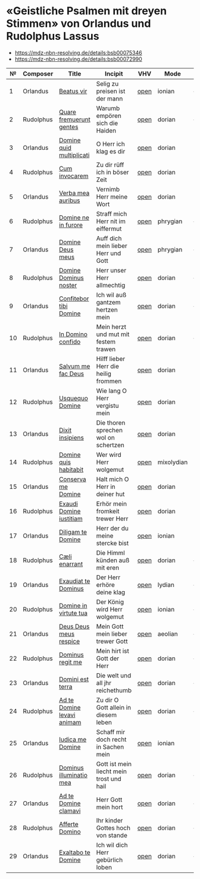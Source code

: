 # «Geistliche Psalmen mit dreyen Stimmen» von Orlandus und Rudolphus Lassus

* https://mdz-nbn-resolving.de/details:bsb00075346
* https://mdz-nbn-resolving.de/details:bsb00072990

| №  | Composer  | Title                                                                | Incipit                                  | VHV                                                                                                                                                                  | Mode       | T | Finalis | Clefs      |
|----|-----------|----------------------------------------------------------------------|------------------------------------------|----------------------------------------------------------------------------------------------------------------------------------------------------------------------|------------|---|---------|------------|
| 1  | Orlandus  | [Beatus vir](kern/01-beatus-vir.krn)                                 | Selig zu preisen ist der mann            | [open](https://verovio.humdrum.org/?file=https://raw.githubusercontent.com/WolfgangDrescher/lassus-geistliche-psalmen/master/kern/01-beatus-vir.krn)                 | ionian     | – | c       | G2, C2, C3 |
| 2  | Rudolphus | [Quare fremuerunt gentes](kern/02-quare-fremuerunt-gentes.krn)       | Warumb empören sich die Haiden           | [open](https://verovio.humdrum.org/?file=https://raw.githubusercontent.com/WolfgangDrescher/lassus-geistliche-psalmen/master/kern/02-quare-fremuerunt-gentes.krn)    | dorian     | – | d       | G2, C2, C3 |
| 3  | Orlandus  | [Domine quid multiplicati](kern/03-domine-quid-multiplicati.krn)     | O Herr ich klag es dir                   | [open](https://verovio.humdrum.org/?file=https://raw.githubusercontent.com/WolfgangDrescher/lassus-geistliche-psalmen/master/kern/03-domine-quid-multiplicati.krn)   | dorian     | ♭ | g       | G2, C1, C3 |
| 4  | Rudolphus | [Cum invocarem](kern/04-cum-invocarem.krn)                           | Zu dir rüff ich in böser Zeit            | [open](https://verovio.humdrum.org/?file=https://raw.githubusercontent.com/WolfgangDrescher/lassus-geistliche-psalmen/master/kern/04-cum-invocarem.krn)              | dorian     | ♭ | g       | G2, C1, C3 |
| 5  | Orlandus  | [Verba mea auribus](kern/05-verba-mea-auribus.krn)                   | Vernimb Herr meine Wort                  | [open](https://verovio.humdrum.org/?file=https://raw.githubusercontent.com/WolfgangDrescher/lassus-geistliche-psalmen/master/kern/05-verba-mea-auribus.krn)          | dorian     | ♭ | g       | G2, C1, C3 |
| 6  | Rudolphus | [Domine ne in furore](kern/06-domine-ne-in-furore.krn)               | Straff mich Herr nit im eiffermut        | [open](https://verovio.humdrum.org/?file=https://raw.githubusercontent.com/WolfgangDrescher/lassus-geistliche-psalmen/master/kern/06-domine-ne-in-furore.krn)        | phrygian   | – | e       | C1, C3, C4 |
| 7  | Orlandus  | [Domine Deus meus](kern/07-domine-deus-meus.krn)                     | Auff dich mein lieber Herr und Gott      | [open](https://verovio.humdrum.org/?file=https://raw.githubusercontent.com/WolfgangDrescher/lassus-geistliche-psalmen/master/kern/07-domine-deus-meus.krn)           | phrygian   | – | e       | C1, C3, C4 |
| 8  | Rudolphus | [Domine Dominus noster](kern/08-domine-dominus-noster.krn)           | Herr unser Herr allmechtig               | [open](https://verovio.humdrum.org/?file=https://raw.githubusercontent.com/WolfgangDrescher/lassus-geistliche-psalmen/master/kern/09-domine-dominus-noster.krn)      | dorian     | – | d       | C1, C2, C4 |
| 9  | Orlandus  | [Confitebor tibi Domine](kern/09-confitebor-tibi-domine.krn)         | Ich wil auß gantzem hertzen mein         | [open](https://verovio.humdrum.org/?file=https://raw.githubusercontent.com/WolfgangDrescher/lassus-geistliche-psalmen/master/kern/09-confitebor-tibi-domine.krn)     | dorian     | – | d       | G2, C2, C4 |
| 10 | Rudolphus | [In Domino confido](kern/10-in-domino-confido.krn)                   | Mein herzt und mut mit festem trawen     | [open](https://verovio.humdrum.org/?file=https://raw.githubusercontent.com/WolfgangDrescher/lassus-geistliche-psalmen/master/kern/10-in-domino-confido.krn)          | dorian     | – | d       | G2, C2, C3 |
| 11 | Orlandus  | [Salvum me fac Deus](kern/11-salvum-me-fac-deus.krn)                 | Hilff lieber Herr die heilig frommen     | [open](https://verovio.humdrum.org/?file=https://raw.githubusercontent.com/WolfgangDrescher/lassus-geistliche-psalmen/master/kern/11-salvum-me-fac-deus.krn)         | dorian     | ♭ | g       | G2, C1, C3 |
| 12 | Rudolphus | [Usquequo Domine](kern/12-usquequo-domine.krn)                       | Wie lang O Herr vergistu mein            | [open](https://verovio.humdrum.org/?file=https://raw.githubusercontent.com/WolfgangDrescher/lassus-geistliche-psalmen/master/kern/12-usquequo-domine.krn)            | dorian     | ♭ | g       | C1, C3, C4 |
| 13 | Orlandus  | [Dixit insipiens](kern/13-dixit-insipiens.krn)                       | Die thoren sprechen wol on schertzen     | [open](https://verovio.humdrum.org/?file=https://raw.githubusercontent.com/WolfgangDrescher/lassus-geistliche-psalmen/master/kern/13-dixit-insipiens.krn)            | dorian     | ♭ | g       | C1, C3, C4 |
| 14 | Rudolphus | [Domine quis habitabit](kern/14-domine-quis-habitabit.krn)           | Wer wird Herr wolgemut                   | [open](https://verovio.humdrum.org/?file=https://raw.githubusercontent.com/WolfgangDrescher/lassus-geistliche-psalmen/master/kern/14-domine-quis-habitabit.krn)      | mixolydian | ♭ | c       | G2, C2, C3 |
| 15 | Orlandus  | [Conserva me Domine](kern/15-conserva-me-domine.krn)                 | Halt mich O Herr in deiner hut           | [open](https://verovio.humdrum.org/?file=https://raw.githubusercontent.com/WolfgangDrescher/lassus-geistliche-psalmen/master/kern/15-conserva-me-domine.krn)         | dorian     | ♭ | g       | C1, C3, C4 |
| 16 | Rudolphus | [Exaudi Domine iustitiam](kern/16-exaudi-domine-iustitiam.krn)       | Erhör mein fromkeit trewer Herr          | [open](https://verovio.humdrum.org/?file=https://raw.githubusercontent.com/WolfgangDrescher/lassus-geistliche-psalmen/master/kern/16-exaudi-domine-iustitiam.krn)    | dorian     | ♭ | g       | C1, C3, C4 |
| 17 | Orlandus  | [Diligam te Domine](kern/17-diligam-te-domine.krn)                   | Herr der du meine stercke bist           | [open](https://verovio.humdrum.org/?file=https://raw.githubusercontent.com/WolfgangDrescher/lassus-geistliche-psalmen/master/kern/17-diligam-te-domine.krn)          | ionian     | ♭ | f       | C1, C3, C4 |
| 18 | Rudolphus | [Cæli enarrant](kern/18-caeli-enarrant.krn)                          | Die Himml künden auß mit eren            | [open](https://verovio.humdrum.org/?file=https://raw.githubusercontent.com/WolfgangDrescher/lassus-geistliche-psalmen/master/kern/18-caeli-enarrant.krn)             | dorian     | – | d       | C1, C1, C4 |
| 19 | Orlandus  | [Exaudiat te Dominus](kern/19-exaudiat-te-dominus.krn)               | Der Herr erhöre deine klag               | [open](https://verovio.humdrum.org/?file=https://raw.githubusercontent.com/WolfgangDrescher/lassus-geistliche-psalmen/master/kern/19-exaudiat-te-dominus.krn)        | lydian     | – | f       | C1, C1, C4 |
| 20 | Rudolphus | [Domine in virtute tua](kern/20-domine-in-virtute-tua.krn)           | Der König wird Herr wolgemut             | [open](https://verovio.humdrum.org/?file=https://raw.githubusercontent.com/WolfgangDrescher/lassus-geistliche-psalmen/master/kern/20-domine-in-virtute-tua.krn)      | ionian     | – | f       | G2, C2, C3 |
| 21 | Orlandus  | [Deus Deus meus respice](kern/21-deus-deus-meus-respice.krn)         | Mein Gott mein lieber trewer Gott        | [open](https://verovio.humdrum.org/?file=https://raw.githubusercontent.com/WolfgangDrescher/lassus-geistliche-psalmen/master/kern/21-deus-deus-meus-respice.krn)     | aeolian    | – | a       | C1, C1, C4 |
| 22 | Rudolphus | [Dominus regit me](kern/22-dominus-regit-me.krn)                     | Mein hirt ist Gott der Herr              | [open](https://verovio.humdrum.org/?file=https://raw.githubusercontent.com/WolfgangDrescher/lassus-geistliche-psalmen/master/kern/22-dominus-regit-me.krn)           | dorian     | – | d       | C1, C1, C3 |
| 23 | Orlandus  | [Domini est terra](kern/23-domini-est-terra.krn)                     | Die welt und all jhr reichethumb         | [open](https://verovio.humdrum.org/?file=https://raw.githubusercontent.com/WolfgangDrescher/lassus-geistliche-psalmen/master/kern/23-domini-est-terra.krn)           | dorian     | – | d       | C1, C1, C3 |
| 24 | Rudolphus | [Ad te Domine levavi animam](kern/24-ad-te-domine-levavi-animam.krn) | Zu dir O Gott allein in diesem leben     | [open](https://verovio.humdrum.org/?file=https://raw.githubusercontent.com/WolfgangDrescher/lassus-geistliche-psalmen/master/kern/24-ad-te-domine-levavi-animam.krn) | dorian     | – | d       | C1, C1, C4 |
| 25 | Orlandus  | [Iudica me Domine](kern/25-iudica-me-domine.krn)                     | Schaff mir doch recht in Sachen mein     | [open](https://verovio.humdrum.org/?file=https://raw.githubusercontent.com/WolfgangDrescher/lassus-geistliche-psalmen/master/kern/25-iudica-me-domine.krn)           | ionian     | ♭ | f       | G2, C2, C3 |
| 26 | Rudolphus | [Dominus illuminatio mea](kern/26-dominus-illuminatio-mea.krn)       | Gott ist mein liecht mein trost und hail | [open](https://verovio.humdrum.org/?file=https://raw.githubusercontent.com/WolfgangDrescher/lassus-geistliche-psalmen/master/kern/26-dominus-illuminatio-mea.krn)    | dorian     | – | d       | C1, C1, C3 |
| 27 | Orlandus  | [Ad te Domine clamavi](kern/27-ad-te-domine-clamavi.krn)             | Herr Gott mein hort                      | [open](https://verovio.humdrum.org/?file=https://raw.githubusercontent.com/WolfgangDrescher/lassus-geistliche-psalmen/master/kern/27-ad-te-domine-clamavi.krn)       | dorian     | – | d       | C1, C2, C3 |
| 28 | Rudolphus | [Afferte Domino](kern/28-afferte-domino.krn)                         | Ihr kinder Gottes hoch von stande        | [open](https://verovio.humdrum.org/?file=https://raw.githubusercontent.com/WolfgangDrescher/lassus-geistliche-psalmen/master/kern/28-afferte-domino.krn)             | dorian     | – | d       | C1, C2, C3 |
| 29 | Orlandus  | [Exaltabo te Domine](kern/29-exaltabo-te-domine.krn)                 | Ich wil dich Herr gebürlich loben        | [open](https://verovio.humdrum.org/?file=https://raw.githubusercontent.com/WolfgangDrescher/lassus-geistliche-psalmen/master/kern/29-exaltabo-te-domine.krn)         | dorian     | – | d       | C1, C3, C4 |
